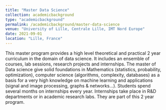 ```yaml
---
title: "Master Data Science"
collection: academicbackground
type: "academicbackground"
permalink: /academicbackground/master-data-science
venue: "University of Lille, Centrale Lille, IMT Nord Europe"
date: 2021-09-01
location: "Lille, France"
---
```


This master program provides a high level theoretical and practical 2 year curriculum in the domain of data science. It includes an ensemble of courses, lab sessions, research projects and internships.
The master of Data science give solid foundations in Mathematics (statistics, probability, optimization), computer science (algorithms, complexity, databases) as a basis for a very high knowledge on machine learning and applications (signal and image processing, graphs & networks...).
Students spend several months on internships every year. Internships take place in R&D departments or in academic research labs. They are part of this 2 year program.
